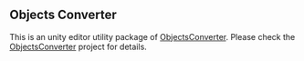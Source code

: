 Objects Converter
-----------------

This is an unity editor utility package of [ObjectsConverter]. Please check the
[ObjectsConverter] project for details.

[ObjectsConverter]: https://github.com/say2elgar/ObjectsConverter
